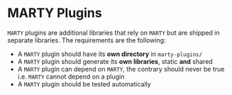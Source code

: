 # MARTY Plugins

`MARTY` plugins are additional libraries that rely on `MARTY` but are shipped in separate libraries.
The requirements are the following:

 - A `MARTY` plugin should have its **own directory** in `marty-plugins/`
 - A `MARTY` plugin should generate its **own libraries**, static **and** shared
 - A `MARTY` plugin can depend on `MARTY`, the contrary should never be true i.e. `MARTY` cannot depend on a plugin
 - A `MARTY` plugin should be tested automatically